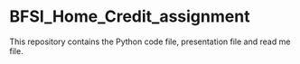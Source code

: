 # BFSI_Home_Credit_assignment
This repository contains the Python code file, presentation file and read me file.
